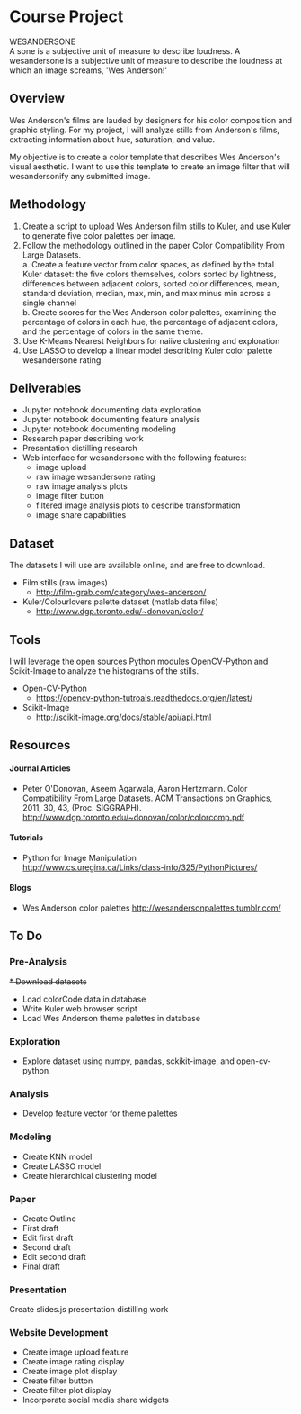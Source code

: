 # Course Project
WESANDERSONE  
A sone is a subjective unit of measure to describe loudness. A wesandersone is a subjective unit of measure to describe the loudness at which an image screams, 'Wes Anderson!'

## Overview

Wes Anderson's films are lauded by designers for his color composition and graphic styling. For my project, I will analyze stills from Anderson's films, extracting information about hue, saturation, and value. 

My objective is to create a color template that describes Wes Anderson's visual aesthetic. 
I want to use this template to create an image filter that will wesandersonify any submitted image.

## Methodology
1. Create a script to upload Wes Anderson film stills to Kuler, and use Kuler to generate five color palettes per image.    
2. Follow the methodology outlined in the paper Color Compatibility From Large Datasets.  
  a. Create a feature vector from color spaces, as defined by the total Kuler dataset: the five colors themselves, colors sorted by lightness, differences between adjacent colors,   sorted color differences, mean, standard deviation, median, max, min, and max minus min across a single channel  
  b. Create scores for the Wes Anderson color palettes, examining the percentage of colors in each hue, the percentage of adjacent colors, and the percentage of colors in the same theme.
3. Use K-Means Nearest Neighbors for naiive clustering and exploration
4. Use LASSO to develop a linear model describing Kuler color palette wesandersone rating
 
## Deliverables
* Jupyter notebook documenting data exploration
* Jupyter notebook documenting feature analysis
* Jupyter notebook documenting modeling
* Research paper describing work
* Presentation distilling research
* Web interface for wesandersone with the following features:
  * image upload
  * raw image wesandersone rating 
  * raw image analysis plots
  * image filter button
  * filtered image analysis plots to describe transformation
  * image share capabilities

## Dataset
The datasets I will use are available online, and are free to download.
* Film stills (raw images)  
  * http://film-grab.com/category/wes-anderson/
* Kuler/Colourlovers palette dataset (matlab data files)
  * http://www.dgp.toronto.edu/~donovan/color/ 

## Tools  
I will leverage the open sources Python modules OpenCV-Python and Scikit-Image to analyze the histograms of the stills.  
* Open-CV-Python
  * https://opencv-python-tutroals.readthedocs.org/en/latest/ 
* Scikit-Image
  * http://scikit-image.org/docs/stable/api/api.html 

## Resources
#### Journal Articles
* Peter O'Donovan, Aseem Agarwala, Aaron Hertzmann. Color Compatibility From Large Datasets. ACM Transactions on Graphics, 2011, 30, 43, (Proc. SIGGRAPH).  
http://www.dgp.toronto.edu/~donovan/color/colorcomp.pdf  

#### Tutorials
* Python for Image Manipulation   
http://www.cs.uregina.ca/Links/class-info/325/PythonPictures/  

#### Blogs  
* Wes Anderson color palettes
http://wesandersonpalettes.tumblr.com/

## To Do
### Pre-Analysis
<s>* Download datasets</s>
* Load colorCode data in database
* Write Kuler web browser script
* Load Wes Anderson theme palettes in database

### Exploration
* Explore dataset using numpy, pandas, sckikit-image, and open-cv-python

### Analysis
* Develop feature vector for theme palettes

### Modeling
* Create KNN model
* Create LASSO model
* Create hierarchical clustering model

### Paper
* Create Outline
* First draft
* Edit first draft
* Second draft
* Edit second draft
* Final draft

### Presentation
Create slides.js presentation distilling work

### Website Development
* Create image upload feature  
* Create image rating display
* Create image plot display
* Create filter button
* Create filter plot display
* Incorporate social media share widgets
